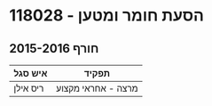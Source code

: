 # 118028 - הסעת חומר ומטען

## חורף 2015-2016

| איש סגל | תפקיד |
| ---- | ---- |
| ריס אילן | מרצה - אחראי מקצוע |

